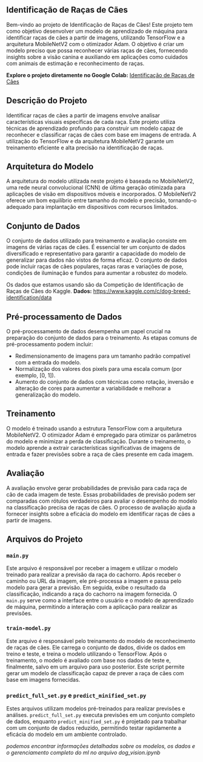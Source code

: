 ## Identificação de Raças de Cães

Bem-vindo ao projeto de Identificação de Raças de Cães! Este projeto tem como objetivo desenvolver um modelo de aprendizado de máquina para identificar raças de cães a partir de imagens, utilizando TensorFlow e a arquitetura MobileNetV2 com o otimizador Adam. O objetivo é criar um modelo preciso que possa reconhecer várias raças de cães, fornecendo insights sobre a visão canina e auxiliando em aplicações como cuidados com animais de estimação e reconhecimento de raças.

**Explore o projeto diretamente no Google Colab:** [Identificação de Raças de Cães](https://colab.research.google.com/drive/1vI332JRfo66w7emKpQr9cutqkb9uBW8r?usp=sharing)

## Descrição do Projeto

Identificar raças de cães a partir de imagens envolve analisar características visuais específicas de cada raça. Este projeto utiliza técnicas de aprendizado profundo para construir um modelo capaz de reconhecer e classificar raças de cães com base em imagens de entrada. A utilização do TensorFlow e da arquitetura MobileNetV2 garante um treinamento eficiente e alta precisão na identificação de raças.

## Arquitetura do Modelo

A arquitetura do modelo utilizada neste projeto é baseada no MobileNetV2, uma rede neural convolucional (CNN) de última geração otimizada para aplicações de visão em dispositivos móveis e incorporados. O MobileNetV2 oferece um bom equilíbrio entre tamanho do modelo e precisão, tornando-o adequado para implantação em dispositivos com recursos limitados.

## Conjunto de Dados

O conjunto de dados utilizado para treinamento e avaliação consiste em imagens de várias raças de cães. É essencial ter um conjunto de dados diversificado e representativo para garantir a capacidade do modelo de generalizar para dados não vistos de forma eficaz. O conjunto de dados pode incluir raças de cães populares, raças raras e variações de pose, condições de iluminação e fundos para aumentar a robustez do modelo.

Os dados que estamos usando são da Competição de Identificação de Raças de Cães do Kaggle.
**Dados:** https://www.kaggle.com/c/dog-breed-identification/data

## Pré-processamento de Dados

O pré-processamento de dados desempenha um papel crucial na preparação do conjunto de dados para o treinamento. As etapas comuns de pré-processamento podem incluir:

- Redimensionamento de imagens para um tamanho padrão compatível com a entrada do modelo.
- Normalização dos valores dos pixels para uma escala comum (por exemplo, [0, 1]).
- Aumento do conjunto de dados com técnicas como rotação, inversão e alteração de cores para aumentar a variabilidade e melhorar a generalização do modelo.

## Treinamento

O modelo é treinado usando a estrutura TensorFlow com a arquitetura MobileNetV2. O otimizador Adam é empregado para otimizar os parâmetros do modelo e minimizar a perda de classificação. Durante o treinamento, o modelo aprende a extrair características significativas de imagens de entrada e fazer previsões sobre a raça de cães presente em cada imagem.

## Avaliação

A avaliação envolve gerar probabilidades de previsão para cada raça de cão de cada imagem de teste. Essas probabilidades de previsão podem ser comparadas com rótulos verdadeiros para avaliar o desempenho do modelo na classificação precisa de raças de cães. O processo de avaliação ajuda a fornecer insights sobre a eficácia do modelo em identificar raças de cães a partir de imagens.

## Arquivos do Projeto

### `main.py`

Este arquivo é responsável por receber a imagem e utilizar o modelo treinado para realizar a previsão da raça do cachorro. Após receber o caminho ou URL da imagem, ele pré-processa a imagem e passa pelo modelo para gerar a previsão. Em seguida, exibe o resultado da classificação, indicando a raça do cachorro na imagem fornecida. O `main.py` serve como a interface entre o usuário e o modelo de aprendizado de máquina, permitindo a interação com a aplicação para realizar as previsões.

### `train-model.py`

Este arquivo é responsável pelo treinamento do modelo de reconhecimento de raças de cães. Ele carrega o conjunto de dados, divide os dados em treino e teste, e treina o modelo utilizando o TensorFlow. Após o treinamento, o modelo é avaliado com base nos dados de teste e, finalmente, salvo em um arquivo para uso posterior. Este script permite gerar um modelo de classificação capaz de prever a raça de cães com base em imagens fornecidas.

### `predict_full_set.py` e `predict_minified_set.py`

Estes arquivos utilizam modelos pré-treinados para realizar previsões e análises. `predict_full_set.py` executa previsões em um conjunto completo de dados, enquanto `predict_minified_set.py` é projetado para trabalhar com um conjunto de dados reduzido, permitindo testar rapidamente a eficácia do modelo em um ambiente controlado.

*podemos encontrar informações detalhadas sobre os modelos, os dados e o gerenciamento completo do ml no arquivo dog_vision.ipynb*
